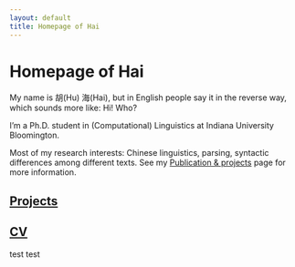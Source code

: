 ```yaml
---
layout: default
title: Homepage of Hai
---
```


# Homepage of Hai

My name is 胡(Hu) 海(Hai), but in English people say it in the reverse way, which sounds more like: Hi! Who?
 
I’m a Ph.D. student in (Computational) Linguistics at Indiana University Bloomington. 
 
Most of my research interests: Chinese linguistics, parsing, syntactic differences among different texts. See my [Publication & projects](projects/) page for more information. 

## [Projects](projects/)

## [CV](cv/)

test
test

